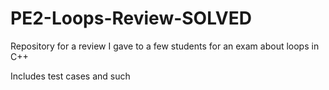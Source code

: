 # PE2-Loops-Review-SOLVED

Repository for a review I gave to a few students for an exam about loops in C++

Includes test cases and such
